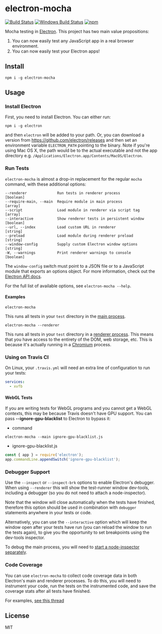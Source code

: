 electron-mocha
==============
[![Build Status](https://travis-ci.org/jprichardson/electron-mocha.svg?branch=master)](https://travis-ci.org/jprichardson/electron-mocha)
[![Windows Build Status](https://ci.appveyor.com/api/projects/status/github/jprichardson/electron-mocha?branch=master&svg=true)](https://ci.appveyor.com/project/jprichardson/electron-mocha)
[![npm](https://img.shields.io/npm/v/electron-mocha.svg?maxAge=2592000)](https://www.npmjs.com/package/electron-mocha)

Mocha testing in [Electron](https://electronjs.org). This project has
two main value propositions:

1. You can now easily test any JavaScript app in a real browser environment.
2. You can now easily test your Electron apps!


## Install

    npm i -g electron-mocha


## Usage

### Install Electron

First, you need to install Electron. You can either run:

    npm i -g electron

and then `electron` will be added to your path. Or, you
can download a version from https://github.com/electron/releases and
then set an environment variable `ELECTRON_PATH` pointing to the binary.
Note if you're using Mac OS X, the path would be to the actual executable
and not the app directory e.g. `/Applications/Electron.app/Contents/MacOS/Electron`.

### Run Tests

`electron-mocha` is almost a drop-in replacement for the regular `mocha` command,
with these additional options:

    --renderer              Run tests in renderer process              [boolean]
    --require-main, --main  Require module in main process             [array]
    --script                Load module in renderer via script tag     [array]
    --interactive           Show renderer tests in persistent window   [boolean]
    --url, --index          Load custom URL in renderer                [string]
    --preload               Load module during renderer preload        [string]
    --window-config         Supply custom Electron window options      [string]
    -W, --warnings          Print renderer warnings to console         [boolean]

The `window-config` switch must point to a JSON file or to a JavaScript module that exports
an options object. For more information, check out the
[Electron API docs](https://www.electronjs.org/docs/api/browser-window#new-browserwindowoptions).

For the full list of available options, see `electron-mocha --help`.

#### Examples

    electron-mocha

This runs all tests in your `test` directory in the
[main process](https://github.com/electron/electron/blob/master/docs/tutorial/application-architecture.md#main-and-renderer-processes).

    electron-mocha --renderer

This runs all tests in your `test` directory in a
[renderer process](https://github.com/electron/electron/blob/master/docs/tutorial/application-architecture.md#main-and-renderer-processes).
This means that you have access to the entirety of the DOM, web storage, etc. This is because it's actually
running in a [Chromium](https://en.wikipedia.org/wiki/Chromium_(web_browser)) process.

### Using on Travis CI

On Linux, your `.travis.yml` will need an extra line of configuration to run your tests:

```yaml
services:
  - xvfb
```

#### WebGL Tests

If you are writing tests for WebGL programs and you cannot get a WebGL contexts,
this may be because Travis doesn't have GPU support.
You can pass **--ignore-gpu-blacklist** to Electron to bypass it:

* command
```shell
electron-mocha --main ignore-gpu-blacklist.js
```
* ignore-gpu-blacklist.js
```js
const { app } = require('electron');
app.commandLine.appendSwitch('ignore-gpu-blacklist');
```

###  Debugger Support

Use the `--inspect` or `--inspect-brk` options to enable Electron's debugger.
When using `--renderer` this will show the test-runner window dev-tools, including
a debugger (so you do not need to attach a node-inspector).

Note that the window will close automatically when the tests have finished,
therefore this option should be used in combination with `debugger` statements
anywhere in your tests or code.

Alternatively, you can use the `--interactive` option which will keep the window
open after your tests have run (you can reload the window to run the tests again),
to give you the opportunity to set breakpoints using the dev-tools inspector.

To debug the main process, you will need to
[start a node-inspector separately](https://nodejs.org/en/docs/inspector/).

### Code Coverage

You can use `electron-mocha` to collect code coverage data in both Electron's
main and renderer processes. To do this, you will need to instrument your code,
run the tests on the instrumented code, and save the coverage stats after all
tests have finished.

For examples, [see this thread](https://github.com/jprichardson/electron-mocha/issues/135#issuecomment-464160861)


License
-------

MIT
